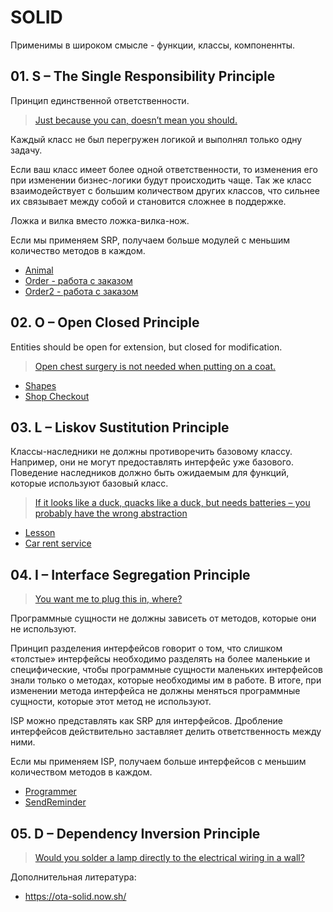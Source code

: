 # SOLID

Применимы в широком смысле - функции, классы, компоненнты.

## 01. S – The Single Responsibility Principle

Принцип единственной ответственности.

> [Just because you can, doesn’t mean you should.](01-SRP/01.jpg)

Каждый класс не был перегружен логикой и выполнял только одну задачу.

Если ваш класс имеет более одной ответственности, то изменения его при изменении бизнес-логики будут происходить чаще. Так же класс взаимодействует с большим количеством других классов, что сильнее их связывает между собой и становится сложнее в поддержке.

Ложка и вилка вместо ложка-вилка-нож.

Если мы применяем SRP, получаем больше модулей с меньшим количество методов в каждом.

- [Animal](01-SRP/Animal/readme.md)
- [Order - работа с заказом](01-SRP/Order/readme.md)
- [Order2 - работа с заказом](01-SRP/Order2/readme.md)

## 02. O – Open Closed Principle

Entities should be open for extension, but closed for modification.

> [Open chest surgery is not needed when putting on a coat.](02-OCP/02.jpg)

- [Shapes](02-OCP/Shapes/readme.md)
- [Shop Checkout](02-OCP/Checkout/readme.md)

## 03. L – Liskov Sustitution Principle

Классы-наследники не должны противоречить базовому классу. Например, они не могут предоставлять интерфейс уже базового. Поведение наследников должно быть ожидаемым для функций, которые используют базовый класс.

> [If it looks like a duck, quacks like a duck, but needs batteries – you probably have the wrong abstraction](03-LSP/03.jpg)

- [Lesson](03-LSP/Lesson/index.php)
- [Car rent service](03-LSP/CarRent/readme.md)

## 04. I – Interface Segregation Principle

> [You want me to plug this in, where?](04-ISP/04.jpg)

Программные сущности не должны зависеть от методов, которые они не используют.

Принцип разделения интерфейсов говорит о том, что слишком «толстые» интерфейсы необходимо разделять на более маленькие и специфические, чтобы программные сущности маленьких интерфейсов знали только о методах, которые необходимы им в работе. В итоге, при изменении метода интерфейса не должны меняться программные сущности, которые этот метод не используют.

ISP можно представлять как SRP для интерфейсов. Дробление интерфейсов действительно заставляет делить ответственность между ними.

Если мы применяем ISP, получаем больше интерфейсов с меньшим количеством методов в каждом.

- [Programmer](04-ISP/Programmer/readme.md)
- [SendReminder](04-ISP/SendReminder/readme.md)

## 05. D – Dependency Inversion Principle

> [Would you solder a lamp directly to the electrical wiring in a wall?](05-DIP/05.jpg)

Дополнительная литература:
- https://ota-solid.now.sh/
